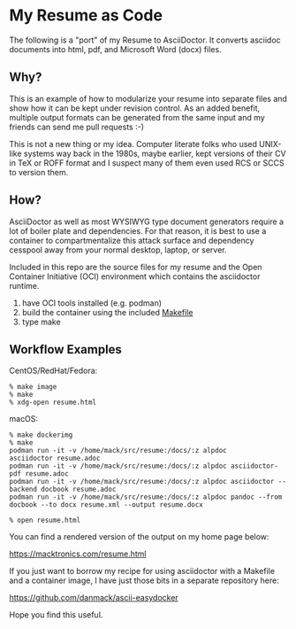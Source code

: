 # My Resume as Code

The following is a "port" of my Resume to AsciiDoctor.  It converts
asciidoc documents into html, pdf, and Microsoft Word (docx) files.

## Why?

This is an example of how to modularize your resume into separate
files and show how it can be kept under revision control.  As an added
benefit, multiple output formats can be generated from the same input
and my friends can send me pull requests :-)

This is not a new thing or my idea. Computer literate folks who used
UNIX-like systems way back in the 1980s, maybe earlier, kept versions
of their CV in TeX or ROFF format and I suspect many of them even used
RCS or SCCS to version them.

## How?

AsciiDoctor as well as most WYSIWYG type document generators require a
lot of boiler plate and dependencies.  For that reason, it is best to
use a container to compartmentalize this attack surface and dependency
cesspool away from your normal desktop, laptop, or server.

Included in this repo are the source files for my resume and the
Open Container Initiative (OCI) environment which contains the asciidoctor
runtime.

  1. have OCI tools installed (e.g. podman)
  1. build the container using the included [Makefile](./Makefile)
  2. type make

## Workflow Examples

CentOS/RedHat/Fedora:

    % make image
    % make
    % xdg-open resume.html

macOS:

    % make dockerimg
    % make
    podman run -it -v /home/mack/src/resume:/docs/:z alpdoc     asciidoctor resume.adoc
    podman run -it -v /home/mack/src/resume:/docs/:z alpdoc asciidoctor-pdf resume.adoc
    podman run -it -v /home/mack/src/resume:/docs/:z alpdoc asciidoctor --backend docbook resume.adoc
    podman run -it -v /home/mack/src/resume:/docs/:z alpdoc pandoc --from docbook --to docx resume.xml --output resume.docx

    % open resume.html

You can find a rendered version of the output on my home page below:

  https://macktronics.com/resume.html

If you just want to borrow my recipe for using asciidoctor with a
Makefile and a container image, I have just those bits in a separate
repository here:

  https://github.com/danmack/ascii-easydocker

Hope you find this useful.

